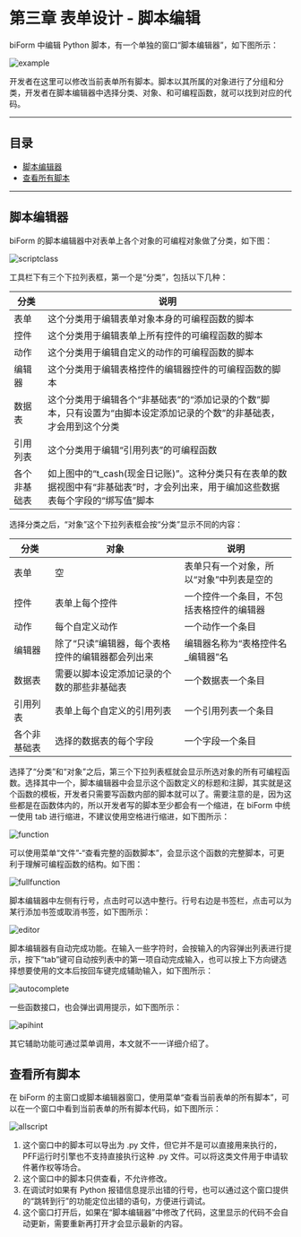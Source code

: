 # 第三章 表单设计 - 脚本编辑

biForm 中编辑 Python 脚本，有一个单独的窗口“脚本编辑器”，如下图所示：

![example](3-6-01.png)

开发者在这里可以修改当前表单所有脚本。脚本以其所属的对象进行了分组和分类，开发者在脚本编辑器中选择分类、对象、和可编程函数，就可以找到对应的代码。

---

<h2 id=category>目录</h2>

- [脚本编辑器](#脚本编辑器)
- [查看所有脚本](#查看所有脚本)

---

## 脚本编辑器

biForm 的脚本编辑器中对表单上各个对象的可编程对象做了分类，如下图：

![scriptclass](3-6-03.png)

工具栏下有三个下拉列表框，第一个是“分类”，包括以下几种：

|    分类     |                                                            说明                                                            |
| ----------- | -------------------------------------------------------------------------------------------------------------------------- |
| 表单        | 这个分类用于编辑表单对象本身的可编程函数的脚本                                                                                |
| 控件        | 这个分类用于编辑表单上所有控件的可编程函数的脚本                                                                              |
| 动作        | 这个分类用于编辑自定义的动作的可编程函数的脚本                                                                                |
| 编辑器       | 这个分类用于编辑表格控件的编辑器控件的可编程函数的脚本                                                                         |
| 数据表       | 这个分类用于编辑各个“非基础表”的“添加记录的个数”脚本，只有设置为“由脚本设定添加记录的个数”的非基础表，才会用到这个分类             |
| 引用列表     | 这个分类用于编辑“引用列表”的可编程函数                                                                                       |
| 各个非基础表 | 如上图中的“t_cash(现金日记账)”。这种分类只有在表单的数据视图中有“非基础表”时，才会列出来，用于编加这些数据表每个字段的“绑写值”脚本 |

选择分类之后，“对象”这个下拉列表框会按“分类”显示不同的内容：

|    分类     |                     对象                      |                  说明                  |
| ----------- | --------------------------------------------- | ------------------------------------- |
| 表单        | 空                                            | 表单只有一个对象，所以“对象”中列表是空的 |
| 控件        | 表单上每个控件                                 | 一个控件一个条目，不包括表格控件的编辑器 |
| 动作        | 每个自定义动作                                 | 一个动作一个条目                       |
| 编辑器       | 除了“只读”编辑器，每个表格控件的编辑器都会列出来 | 编辑器名称为“表格控件名_编辑器”名       |
| 数据表       | 需要以脚本设定添加记录的个数的那些非基础表       | 一个数据表一个条目                      |
| 引用列表     | 表单上每个自定义的引用列表                      | 一个引用列表一个条目                    |
| 各个非基础表 | 选择的数据表的每个字段                         | 一个字段一个条目                       |

选择了“分类”和“对象”之后，第三个下拉列表框就会显示所选对象的所有可编程函数。选择其中一个，脚本编辑器中会显示这个函数定义的标题和注脚，其实就是这个函数的模板，开发者只需要写函数内部的脚本就可以了。需要注意的是，因为这些都是在函数体内的，所以开发者写的脚本至少都会有一个缩进，在 biForm 中统一使用 tab 进行缩进，不建议使用空格进行缩进，如下图所示：

![function](3-6-04.png)

可以使用菜单“文件”-“查看完整的函数脚本”，会显示这个函数的完整脚本，可更利于理解可编程函数的结构。如下图：

![fullfunction](3-6-05.png)

脚本编辑器中左侧有行号，点击时可以选中整行。行号右边是书签栏，点击可以为某行添加书签或取消书签，如下图所示：

![editor](3-6-06.png)

脚本编辑器有自动完成功能。在输入一些字符时，会按输入的内容弹出列表进行提示，按下“tab”键可自动按列表中的第一项自动完成输入，也可以按上下方向键选择想要使用的文本后按回车键完成辅助输入，如下图所示：

![autocomplete](3-6-07.png)

一些函数接口，也会弹出调用提示，如下图所示：

![apihint](3-6-08.png)

其它辅助功能可通过菜单调用，本文就不一一详细介绍了。

## 查看所有脚本

在 biForm 的主窗口或脚本编辑器窗口，使用菜单“查看当前表单的所有脚本”，可以在一个窗口中看到当前表单的所有脚本代码，如下图所示：

![allscript](3-6-02.png)

1. 这个窗口中的脚本可以导出为 .py 文件，但它并不是可以直接用来执行的，PFF运行时引擎也不支持直接执行这种 .py 文件。可以将这类文件用于申请软件著作权等场合。
2. 这个窗口中的脚本只供查看，不允许修改。
3. 在调试时如果有 Python 报错信息提示出错的行号，也可以通过这个窗口提供的“跳转到行”的功能定位出错的语句，方便进行调试。
4. 这个窗口打开后，如果在“脚本编辑器”中修改了代码，这里显示的代码不会自动更新，需要重新再打开才会显示最新的内容。

